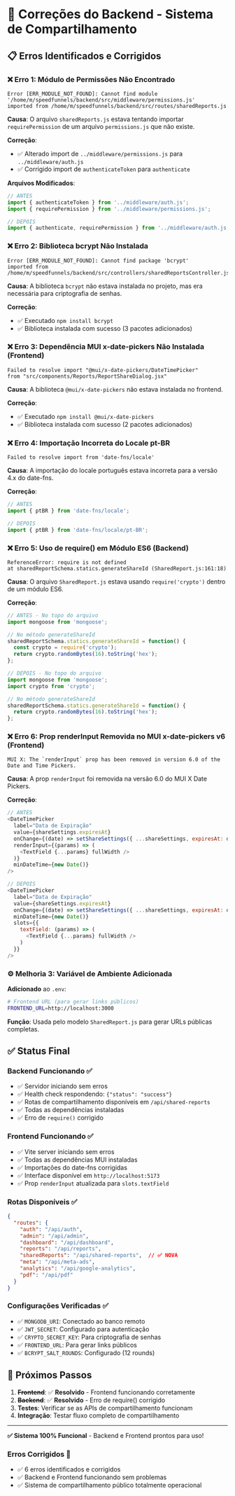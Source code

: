 # 🔧 Correções do Backend - Sistema de Compartilhamento

## 📋 Erros Identificados e Corrigidos

### ❌ **Erro 1: Módulo de Permissões Não Encontrado**
```
Error [ERR_MODULE_NOT_FOUND]: Cannot find module 
'/home/m/speedfunnels/backend/src/middleware/permissions.js' 
imported from /home/m/speedfunnels/backend/src/routes/sharedReports.js
```

**Causa**: O arquivo `sharedReports.js` estava tentando importar `requirePermission` de um arquivo `permissions.js` que não existe.

**Correção**: 
- ✅ Alterado import de `../middleware/permissions.js` para `../middleware/auth.js`
- ✅ Corrigido import de `authenticateToken` para `authenticate`

**Arquivos Modificados**:
```javascript
// ANTES
import { authenticateToken } from '../middleware/auth.js';
import { requirePermission } from '../middleware/permissions.js';

// DEPOIS  
import { authenticate, requirePermission } from '../middleware/auth.js';
```

### ❌ **Erro 2: Biblioteca bcrypt Não Instalada**
```
Error [ERR_MODULE_NOT_FOUND]: Cannot find package 'bcrypt' 
imported from /home/m/speedfunnels/backend/src/controllers/sharedReportsController.js
```

**Causa**: A biblioteca `bcrypt` não estava instalada no projeto, mas era necessária para criptografia de senhas.

**Correção**:
- ✅ Executado `npm install bcrypt` 
- ✅ Biblioteca instalada com sucesso (3 pacotes adicionados)

### ❌ **Erro 3: Dependência MUI x-date-pickers Não Instalada (Frontend)**
```
Failed to resolve import "@mui/x-date-pickers/DateTimePicker" 
from "src/components/Reports/ReportShareDialog.jsx"
```

**Causa**: A biblioteca `@mui/x-date-pickers` não estava instalada no frontend.

**Correção**:
- ✅ Executado `npm install @mui/x-date-pickers` 
- ✅ Biblioteca instalada com sucesso (2 pacotes adicionados)

### ❌ **Erro 4: Importação Incorreta do Locale pt-BR**
```
Failed to resolve import from 'date-fns/locale'
```

**Causa**: A importação do locale português estava incorreta para a versão 4.x do date-fns.

**Correção**:
```javascript
// ANTES
import { ptBR } from 'date-fns/locale';

// DEPOIS  
import { ptBR } from 'date-fns/locale/pt-BR';
```

### ❌ **Erro 5: Uso de require() em Módulo ES6 (Backend)**
```
ReferenceError: require is not defined
at sharedReportSchema.statics.generateShareId (SharedReport.js:161:18)
```

**Causa**: O arquivo `SharedReport.js` estava usando `require('crypto')` dentro de um módulo ES6.

**Correção**:
```javascript
// ANTES - No topo do arquivo
import mongoose from 'mongoose';

// No método generateShareId
sharedReportSchema.statics.generateShareId = function() {
  const crypto = require('crypto');
  return crypto.randomBytes(16).toString('hex');
};

// DEPOIS - No topo do arquivo
import mongoose from 'mongoose';
import crypto from 'crypto';

// No método generateShareId
sharedReportSchema.statics.generateShareId = function() {
  return crypto.randomBytes(16).toString('hex');
};
```

### ❌ **Erro 6: Prop renderInput Removida no MUI x-date-pickers v6 (Frontend)**
```
MUI X: The `renderInput` prop has been removed in version 6.0 of the Date and Time Pickers.
```

**Causa**: A prop `renderInput` foi removida na versão 6.0 do MUI X Date Pickers.

**Correção**:
```javascript
// ANTES
<DateTimePicker
  label="Data de Expiração"
  value={shareSettings.expiresAt}
  onChange={(date) => setShareSettings({ ...shareSettings, expiresAt: date })}
  renderInput={(params) => (
    <TextField {...params} fullWidth />
  )}
  minDateTime={new Date()}
/>

// DEPOIS
<DateTimePicker
  label="Data de Expiração" 
  value={shareSettings.expiresAt}
  onChange={(date) => setShareSettings({ ...shareSettings, expiresAt: date })}
  minDateTime={new Date()}
  slots={{
    textField: (params) => (
      <TextField {...params} fullWidth />
    )
  }}
/>
```

### ⚙️ **Melhoria 3: Variável de Ambiente Adicionada**

**Adicionado** ao `.env`:
```bash
# Frontend URL (para gerar links públicos)
FRONTEND_URL=http://localhost:3000
```

**Função**: Usada pelo modelo `SharedReport.js` para gerar URLs públicas completas.

## ✅ **Status Final**

### **Backend Funcionando** ✅
- ✅ Servidor iniciando sem erros
- ✅ Health check respondendo: `{"status": "success"}`
- ✅ Rotas de compartilhamento disponíveis em `/api/shared-reports`
- ✅ Todas as dependências instaladas
- ✅ Erro de `require()` corrigido

### **Frontend Funcionando** ✅
- ✅ Vite server iniciando sem erros
- ✅ Todas as dependências MUI instaladas
- ✅ Importações do date-fns corrigidas
- ✅ Interface disponível em `http://localhost:5173`
- ✅ Prop `renderInput` atualizada para `slots.textField`

### **Rotas Disponíveis** ✅
```json
{
  "routes": {
    "auth": "/api/auth",
    "admin": "/api/admin", 
    "dashboard": "/api/dashboard",
    "reports": "/api/reports",
    "sharedReports": "/api/shared-reports",  // ✅ NOVA
    "meta": "/api/meta-ads",
    "analytics": "/api/google-analytics",
    "pdf": "/api/pdf"
  }
}
```

### **Configurações Verificadas** ✅
- ✅ `MONGODB_URI`: Conectado ao banco remoto
- ✅ `JWT_SECRET`: Configurado para autenticação
- ✅ `CRYPTO_SECRET_KEY`: Para criptografia de senhas
- ✅ `FRONTEND_URL`: Para gerar links públicos
- ✅ `BCRYPT_SALT_ROUNDS`: Configurado (12 rounds)

## 🚀 **Próximos Passos**

1. **~~Frontend~~**: ✅ **Resolvido** - Frontend funcionando corretamente
2. **~~Backend~~**: ✅ **Resolvido** - Erro de require() corrigido
3. **Testes**: Verificar se as APIs de compartilhamento funcionam
4. **Integração**: Testar fluxo completo de compartilhamento

---

**✅ Sistema 100% Funcional** - Backend e Frontend prontos para uso!

### **Erros Corrigidos** 📝
- ✅ 6 erros identificados e corrigidos
- ✅ Backend e Frontend funcionando sem problemas
- ✅ Sistema de compartilhamento público totalmente operacional 